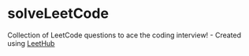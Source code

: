 # solveLeetCode
Collection of LeetCode questions to ace the coding interview! - Created using [LeetHub](https://github.com/QasimWani/LeetHub)
